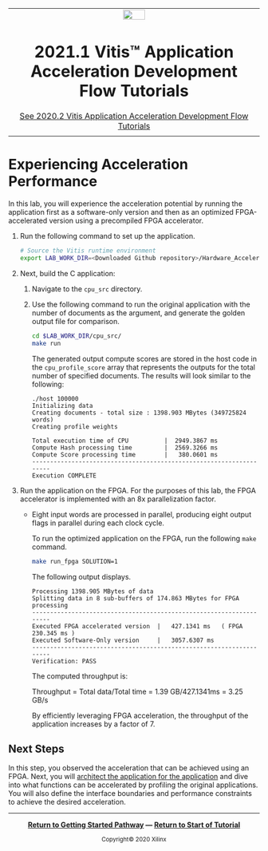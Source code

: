 ﻿<table class="sphinxhide">
 <tr>
   <td align="center"><img src="https://www.xilinx.com/content/dam/xilinx/imgs/press/media-kits/corporate/xilinx-logo.png" width="30%"/><h1>2021.1 Vitis™ Application Acceleration Development Flow Tutorials</h1>
   <a href="https://github.com/Xilinx/Vitis-Tutorials/tree/2020.2">See 2020.2 Vitis Application Acceleration Development Flow Tutorials</a>
   </td>
 </tr>
 <tr>
 <td>
 </td>
 </tr>
</table>

# Experiencing Acceleration Performance

In this lab, you will experience the acceleration potential by running the application first as a software-only version and then as an optimized FPGA-accelerated version using a precompiled FPGA accelerator.

1. Run the following command to set up the application.

   ```bash
   # Source the Vitis runtime environment
   export LAB_WORK_DIR=<Downloaded Github repository>/Hardware_Accelerators/Design_Tutorials/02-bloom
   ```

2. Next, build the C application:
   1. Navigate to the `cpu_src` directory.
   2. Use the following command to run the original application with the number of documents as the argument, and generate the golden output file for comparison.

      ``` bash
      cd $LAB_WORK_DIR/cpu_src/
      make run
      ```

      The generated output compute scores are stored in the host code in the `cpu_profile_score` array that represents the outputs for the total number of specified documents. The results will look similar to the following:

      ```
      ./host 100000
      Initializing data
      Creating documents - total size : 1398.903 MBytes (349725824 words)
      Creating profile weights

      Total execution time of CPU          |  2949.3867 ms
      Compute Hash processing time         |  2569.3266 ms
      Compute Score processing time        |   380.0601 ms
      --------------------------------------------------------------------
      Execution COMPLETE
      ```
  
3. Run the application on the FPGA.
     For the purposes of this lab, the FPGA accelerator is implemented with an 8x parallelization factor.

   *  Eight input words are processed in parallel, producing eight output flags in parallel during each clock cycle. 

      To run the optimized application on the FPGA, run the following `make` command.

         ``` bash
         make run_fpga SOLUTION=1
         ```

         The following output displays.

         ```
         Processing 1398.905 MBytes of data
         Splitting data in 8 sub-buffers of 174.863 MBytes for FPGA processing
         --------------------------------------------------------------------
         Executed FPGA accelerated version  |   427.1341 ms   ( FPGA 230.345 ms )
         Executed Software-Only version     |   3057.6307 ms
         --------------------------------------------------------------------
         Verification: PASS
         ```

         The computed throughput is:

         Throughput = Total data/Total time = 1.39 GB/427.1341ms = 3.25 GB/s

         By efficiently leveraging FPGA acceleration, the throughput of the application increases by a factor of 7. 

## Next Steps

In this step, you observed the acceleration that can be achieved using an FPGA. Next, you will [architect the application for the application](./3_architect-the-application.md) and dive into what functions can be accelerated by profiling the original applications. You will also define the interface boundaries and performance constraints to achieve the desired acceleration.

<hr/>
<p align="center" class="sphinxhide"><b><a href="/docs/vitis-getting-started/README.md">Return to Getting Started Pathway</a> — <a href="docs/README.md">Return to Start of Tutorial</a></b></p>

<p align="center" class="sphnixhide"><sup>Copyright&copy; 2020 Xilinx</sup></p>
